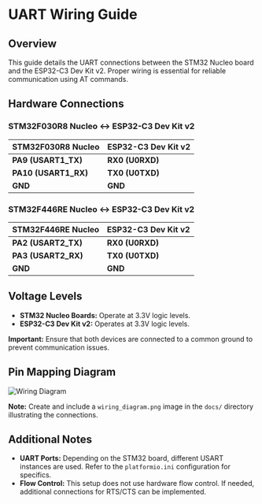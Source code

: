 # UART Wiring Guide

## Overview

This guide details the UART connections between the STM32 Nucleo board and the ESP32-C3 Dev Kit v2. Proper wiring is essential for reliable communication using AT commands.

## Hardware Connections

### STM32F030R8 Nucleo ↔ ESP32-C3 Dev Kit v2

| **STM32F030R8 Nucleo** | **ESP32-C3 Dev Kit v2** |
|------------------------|-------------------------|
| **PA9 (USART1_TX)**    | **RX0 (U0RXD)**          |
| **PA10 (USART1_RX)**   | **TX0 (U0TXD)**          |
| **GND**                | **GND**                  |

### STM32F446RE Nucleo ↔ ESP32-C3 Dev Kit v2

| **STM32F446RE Nucleo** | **ESP32-C3 Dev Kit v2** |
|-------------------------|-------------------------|
| **PA2 (USART2_TX)**     | **RX0 (U0RXD)**          |
| **PA3 (USART2_RX)**     | **TX0 (U0TXD)**          |
| **GND**                 | **GND**                  |

## Voltage Levels

- **STM32 Nucleo Boards:** Operate at 3.3V logic levels.
- **ESP32-C3 Dev Kit v2:** Operates at 3.3V logic levels.

**Important:** Ensure that both devices are connected to a common ground to prevent communication issues.

## Pin Mapping Diagram

![Wiring Diagram](../docs/wiring_diagram.png)

**Note:** Create and include a `wiring_diagram.png` image in the `docs/` directory illustrating the connections.

## Additional Notes

- **UART Ports:** Depending on the STM32 board, different USART instances are used. Refer to the `platformio.ini` configuration for specifics.
- **Flow Control:** This setup does not use hardware flow control. If needed, additional connections for RTS/CTS can be implemented.

